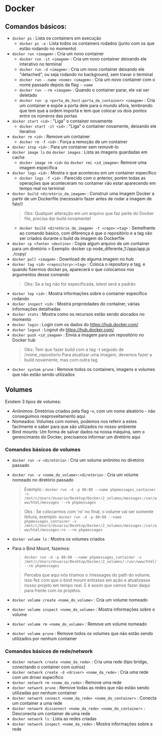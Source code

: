 # Docker

## Comandos básicos:
- ```docker ps``` : Lista os containers em execução
    - ```docker ps -a``` : Lista todos os containers rodados (junto com os que estão rodando no momento)
- ```docker run <imagem>``` : Cria um novo container
    - ```docker run -it <imagem>``` : Cria um novo container deixando ele interativo no terminal
    - ```docker run -d <imagem>``` : Cria um novo container deixando ele "detached", ou seja rodando no background, sem travar o terminal
    - ```docker run --name <nome> <imagem>``` : Cria um novo container com o nome passado depois da flag ```--name```
    - ```docker run --rm <imagem>``` : Quando o container parar, ele vai ser deletado
    - ```docker run -p <porta_do_host:porta_do_container> <imagem>``` : Cria um container e expõe a porta dele para o mundo afora, lembrando que tem que a ordem importa e tem que colocar os dois pontos entre os números das portas
- ```docker start <id>``` : "Liga" o container novamente
    - ```docker start -it <id>``` : "Liga" o container novamente, deixando ele iterativo
- ```docker rm <id>``` : Remove um container
    - ```docker rm -f <id>``` : Força a remoção de um container
- ```docker stop <id>``` : Para um container sem removê-lo
- ```docker image ls``` ou ```docker images``` : Lista as imagens guardadas em cache
    - ```docker image rm <id>``` ou ```docker rmi <id_imagem>```: Remove uma imagem específica
- ```docker logs <id>``` : Mostra o que aconteceu em um container específico
    - ```docker logs -f <id>``` : Parecido com o anterior, porém todas as operações que aconteceram no container vão estar aparecendo em tempo real no terminal
- ```docker build <diretório_da_imagem>``` : Construir uma imagem Docker a partir de um Dockerfile (necessário fazer antes de rodar a imagem de fato!)
    > Obs: Qualquer alteração em um arquivo que faz parte do Docker file, precisa dar build novamente!
    - ```docker build <diretório_da_imagem> -t <repo>:<tag>``` : Semelhante ao comando básico, com diferença é que o repositório e a tag vão ser criados durante o build da imagem do Dockerfile
- ```docker cp <fonte> <destino>``` : Copia algum arquivo de um container para um diretório
        > Exemplo: docker cp node_diferente_1:/app/app.js ./copy/
- ```docker pull <imagem>``` : Download de alguma imagem no hub
- ```docker tag <id> <repository>:<tag>``` : Coloca o repository e tag, e quando fizermos docker ps, aparecerá o que colocamos nos argumentos desse comando
    > Obs: Se a tag não for especificada, latest será a padrão
- ```docker top <id>``` : Mostra informações sobre o container específico rodando
- ```docker inspect <id>``` : Mostra propriedades do container, várias informações detalhadas
- ```docker stats``` : Mostra como os recursos estão sendo alocados no momento
- ```docker login``` : Login com os dados do https://hub.docker.com/
- ```docker logout``` : Logout do https://hub.docker.com/
- ```docker push <id_imagem>``` : Envia a imagem para um repositório no Docker hub
    > Obs: Tem que fazer build com a tag -t seguido de <username>/nome_repositorio
    > Para atualizar uma imagem, devemos fazer a build novamente, mas com outra tag
- ```docker system prune``` : Remove todos os containers, imagens e volumes que não estão sendo utilizados
## Volumes

Existem 3 tipos de volumes:
- Anônimos: Diretórios criados pela flag -v, com um nome aleatório - não conseguimos reaproveitamento aqui
- Nomeados: Volumes com nomes, podemos nos referir a estes facilmente e saber para que são utilizados no nosso ambiente
- Bind mounts: Um forma de salvar dados na nossa máquina, sem o gerencimanto do Docker, precisamos informar um diretório aqui

### Comandos básicos de volumes
- ```docker run -v <diretório>``` : Cria um volume anônimo no diretório passado
- ```docker run -v <nome_do_volume>:<diretório>``` : Cria um volume nomeado no diretório passado
    > Exemplo : ```docker run -d -p 80:80 --name phpmessages_container -v /mnt/c/Users/Usuario/Desktop/Docker/2_volumes/messages:/var/www/html/messages --rm phpmessages```

    > Obs : Se colocarmos com 'ro' no final, o volume vai ser somente leitura, exemplo: ```docker run -d -p 80:80 --name phpmessages_container -v /mnt/c/Users/Usuario/Desktop/Docker/2_volumes/messages:/var/www/html/messages:ro --rm phpmessages```

- ```docker volume ls``` : Mostra os volumes criados

- Para o Bind Mount, fazemos: 
    > ```docker run -d -p 80:80 --name phpmessages_container -v /mnt/c/Users/Usuario/Desktop/Docker/2_volumes/:/var/www/html/ --rm phpmessages```
    
    > Perceba que aqui nós tiramos o /messages do path do volume, isso fez com que o bind mount entrasse em ação e atualizasse nosso projeto em tempo real. E é assim que vamos fazer daqui para frente com os projetos.
- ```docker volume create <nome_do_volume>``` : Cria um volume nomeado
- ```docker volume inspect <nome_do_volume>``` : Mostra informações sobre o volume
- ```docker volume rm <nome_do_volume>``` : Remove um volume nomeado
- ```docker volume prune``` : Remove todos os volumes que não estão sendo utilizados por nenhum container

### Comandos básicos de rede/network
- ```docker network create <nome_da_rede>``` : Cria uma rede (tipo bridge, conectando o container com outros)
- ```docker network create -d <driver> <nome_da_rede>``` : Cria uma rede com um driver específico
- ```docker network rm <nome_da_rede>``` : Remove uma rede
- ```docker network prune``` : Remove todas as redes que não estão sendo utilizadas por nenhum container
- ```docker network connect <nome_da_rede> <nome_do_container>``` : Conecta um container a uma rede
- ```docker network disconnect <nome_da_rede> <nome_do_container>``` : Desconecta um container de uma rede
- ```docker network ls``` : Lista as redes criadas
- ```docker network inspect <nome_da_rede>``` : Mostra informações sobre a rede